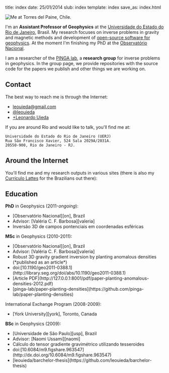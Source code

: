 title: index
date: 25/01/2014
slub: index
template: index
save_as: index.html


![Me at Torres del Paine, Chile.]({filename}/images/torres-del-paine.jpg)

I'm an **Assistant Professor of Geophysics**
at the [Universidade do Estado do Rio de Janeiro][uerj], Brasil.
My research focuses on inverse problems in gravity and magnetic methods
and development of [open-source software for geophysics](https://github.com/leouieda).
At the moment I'm finishing my PhD
at the [Observatório Nacional][on].

I am a researcher of the [PINGA lab][pinga],
a **research group** for inverse problems in geophysics.
In the group page,
we provide repositories
with the source code for the papers we publish
and other things we are working on.

## Contact

The best way to reach me is through the Internet:

<ul class="contact-list">
<li><i class="fa fa-envelope fa-lg" title="e-mail"></i>
    <a href="mailto:leouieda@gmail.com"
     title="My personal e-mail.">leouieda@gmail.com</a>
</li>
<li><i class="fa fa-twitter fa-lg" title="Twitter"></i>
    <a class="external reference"
     href="https://twitter.com/leouieda">@leouieda</a>
</li>
<li><i class="fa fa-google-plus-square fa-lg" title="Google+"></i>
    <a class="external reference"
     href="https://plus.google.com/u/0/+LeonardoUieda">+Leonardo Uieda</a>
</li>
</ul>

If you are around Rio and would like to talk, you'll find me at:

    Universidade do Estado do Rio de Janeiro (UERJ)
    Rua São Francisco Xavier, 524 Sala 2029A/2031A.
    20550-900, Rio de Janeiro - RJ.

## Around the Internet

You'll find me and my research outputs in various sites
(there is also my [Currículo Lattes](http://lattes.cnpq.br/8939551682050504)
for the Brazilians out there):

<div style="text-align: center;">
<a href="https://github.com/leouieda"><i class="fa fa-github-square fa-3x" title="Github"></i></a>
<a href="http://figshare.com/authors/Leonardo%20Uieda/97471"><i class="ai ai-figshare-square fa-3x" title="figshare"></i></a>
<a href="http://impactstory.org/leouieda"><i class="ai ai-impactstory-square fa-3x" title="ImpactStory"></i></a>
<a href="http://scholar.google.com.br/citations?user=qfmPrUEAAAAJ"><i class="ai ai-google-scholar-square fa-3x" title="Google Scholar"></i></a>
<a href="https://www.researchgate.net/profile/Leonardo_Uieda"><i class="ai ai-researchgate-square fa-3x" title="ResearchGate"></i></a>
<a href="http://orcid.org/0000-0001-6123-9515"><i class="ai ai-orcid-square fa-3x" title="ORCID"></i></a>
<a href="http://www.linkedin.com/in/uieda"><i class="fa fa-linkedin-square fa-3x" title="LinkedIn"></i></a>
</div>

## Education

**PhD** in Geophysics (2011-*ongoing*):
<ul class="edu-list">
<li><i class="fa fa-university fa-fw"></i>
    [Observatório Nacional][on], Brazil
</li>
<li><i class="fa fa-graduation-cap fa-fw"></i>
    Advisor: [Valéria C. F. Barbosa][valeria]
</li>
<li><i class="fa fa-book fa-fw"></i>
    Inversão 3D de campos pontenciais em coordenadas esféricas
</li>
</ul>

**MSc** in Geophysics (2010-2011):
<ul class="edu-list">
<li><i class="fa fa-university fa-fw"></i>
    [Observatório Nacional][on], Brazil
</li>
<li><i class="fa fa-graduation-cap fa-fw"></i>
    Advisor: [Valéria C. F. Barbosa][valeria]
</li>
<li><i class="fa fa-book fa-fw"></i>
    Robust 3D gravity gradient inversion by planting anomalous densities
    (*published as an article*)
</li>
<li><i class="fa fa-link fa-fw"></i>
    doi:[10.1190/geo2011-0388.1](http://library.seg.org/doi/abs/10.1190/geo2011-0388.1)
</li>
<li><i class="fa fa-file-pdf-o fa-fw"></i>
    [Article PDF](http://127.0.0.1:8001/pdf/paper-planting-anomalous-densities-2012.pdf)
</li>
<li><i class="fa fa-github-square fa-fw"></i>
    [pinga-lab/paper-planting-densities](https://github.com/pinga-lab/paper-planting-densities)
</li>
</ul>

International Exchange Program (2008-2009):
<ul class="edu-list">
<li><i class="fa fa-university fa-fw"></i>
    [York University][york], Toronto, Canada
</li>
</ul>

**BSc** in Geophysics (2009):
<ul class="edu-list">
<li><i class="fa fa-university fa-fw"></i>
    [Universidade de São Paulo][usp], Brazil
</li>
<li><i class="fa fa-graduation-cap fa-fw"></i>
    Advisor: [Naomi Ussami][naomi]
</li>
<li><i class="fa fa-book fa-fw"></i>
    Cálculo do tensor gradiente gravimétrico utilizando tesseroides
</li>
<li><i class="fa fa-link fa-fw"></i>
    doi:[10.6084/m9.figshare.963547](http://dx.doi.org/10.6084/m9.figshare.963547)
</li>
<li><i class="fa fa-github-square fa-fw"></i>
    [leouieda/barchelor-thesis](https://github.com/leouieda/barchelor-thesis)
</li>
</ul>

[uerj]: http://www.fgel.uerj.br/index.htm
[on]: http://www.on.br
[pinga]: https://github.com/pinga-lab
[york]: http://www.yorku.ca/esse/
[usp]: http://www.iag.usp.br
[naomi]: http://lattes.cnpq.br/6704246490515612
[valeria]: http://lattes.cnpq.br/0391036221142471

